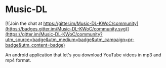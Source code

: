 # Music-DL
[![Join the chat at https://gitter.im/Music-DL-KWoC/community](https://badges.gitter.im/Music-DL-KWoC/community.svg)](https://gitter.im/Music-DL-KWoC/community?utm_source=badge&utm_medium=badge&utm_campaign=pr-badge&utm_content=badge)

An android application that let's you download YouTube videos in mp3 and mp4 format.
